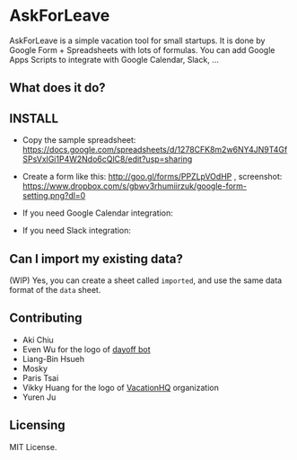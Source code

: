 # AskForLeave

AskForLeave is a simple vacation tool for small startups. It is done by Google Form + Spreadsheets with lots of formulas. You can add Google Apps Scripts to integrate with Google Calendar, Slack, ...


## What does it do?


## INSTALL

* Copy the sample spreadsheet: https://docs.google.com/spreadsheets/d/1278CFK8m2w6NY4JN9T4GfSPsVxlGi1P4W2Ndo6cQlC8/edit?usp=sharing
* Create a form like this: http://goo.gl/forms/PPZLpVOdHP , screenshot: https://www.dropbox.com/s/gbwv3rhumiirzuk/google-form-setting.png?dl=0

* If you need Google Calendar integration:
* If you need Slack integration: 

## Can I import my existing data?

(WIP) Yes, you can create a sheet called `imported`, and use the same data format of the `data` sheet.

## Contributing

* Aki Chiu
* Even Wu for the logo of [dayoff bot](https://github.com/vacationhq/hubot-dayoff)
* Liang-Bin Hsueh
* Mosky
* Paris Tsai
* Vikky Huang for the logo of [VacationHQ](https://github.com/vacationhq) organization
* Yuren Ju

## Licensing

MIT License.

